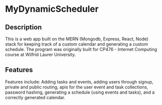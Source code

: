 # MyDynamicScheduler

## Description
This is a web app built on the MERN (Mongodb, Express, React, Node) stack for keeping track of a custom calendar and generating a custom schedule.
The program was originally built for CP476 - Internet Computing course at Wilfrid Laurer University.

## Features
Features include: Adding tasks and events, adding users through signup, private and public routing, apis for the user event and task collections, password hashing,
generating a schedule (using events and tasks), and a correctly generated calendar.
